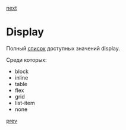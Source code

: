 <a href="10.md">next</a>
<h1>
Display
</h1>

<div>
Полный <a href="https://developer.mozilla.org/en-US/docs/Web/CSS/display">список</a> доступных значений display.

Среди которых:
</div>

<ul>
<li>
block
</li>
<li>
inline
</li>
<li>
table
</li>
<li>
flex
</li>
<li>
grid
</li>
<li>
list-item
</li>
<li>
none
</li>
</ul>

<a href="08.md">prev</a>